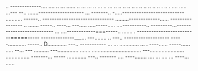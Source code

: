 .. -------------.... .... .. ... ...... .. ... ... .. ... .. ... .. .. .. .. .. . .. .. .. .. .. . .. . .... 
..... ...---
--.. .......-------------------
... -------.. -.....--------------------------
........... ------.. ------------------------------
.........-------------...... ----------------
.. ....... -----.. ----... 
---..... .....-----..... ....----------.. ---------...--------------------------
... ....------------===-----.. ....... . -------------------------=====-----
--------------___... ---........ .. ---.. -------------------
-----............  -----.. D............. ---.. -----------
... ... ............. ... . ----...... -----...... ..... --... ---
.......... ---.............. ....... 
................................. 
---....................... ................ -------... -----
............. ---.. -------
.... ----........ 
.... 
... ....    ... ----... 
...... 
